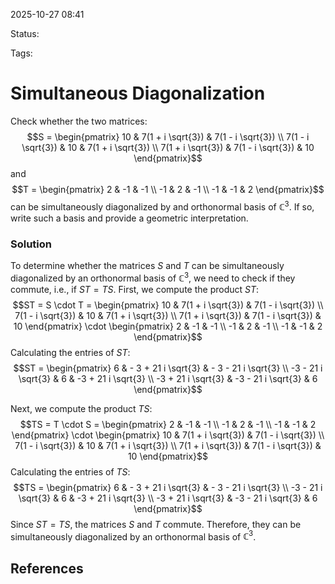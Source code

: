 
2025-10-27 08:41

Status: 

Tags:

# Simultaneous Diagonalization
Check whether the two matrices:
$$S = \begin{pmatrix}
10 & 7(1 + i \sqrt{3}) & 7(1 - i \sqrt{3}) \\
7(1 - i \sqrt{3}) & 10 & 7(1 + i \sqrt{3}) \\
7(1 + i \sqrt{3}) & 7(1 - i \sqrt{3}) & 10
\end{pmatrix}$$
and
$$T = \begin{pmatrix}
2 & -1 & -1 \\
-1 & 2 & -1 \\
-1 & -1 & 2
\end{pmatrix}$$
can be simultaneously diagonalized by and orthonormal basis of $\mathbb{C}^3$. If so, write such a basis and provide a geometric interpretation.
### Solution
To determine whether the matrices $S$ and $T$ can be simultaneously diagonalized by an orthonormal basis of $\mathbb{C}^3$, we need to check if they commute, i.e., if $ST = TS$.
First, we compute the product $ST$:
$$ST = S \cdot T = \begin{pmatrix}
10 & 7(1 + i \sqrt{3}) & 7(1 - i \sqrt{3}) \\
7(1 - i \sqrt{3}) & 10 & 7(1 + i \sqrt{3}) \\
7(1 + i \sqrt{3}) & 7(1 - i \sqrt{3}) & 10
\end{pmatrix} \cdot \begin{pmatrix}
2 & -1 & -1 \\
-1 & 2 & -1 \\
-1 & -1 & 2
\end{pmatrix}$$
Calculating the entries of $ST$:
$$ST = \begin{pmatrix}
6 & - 3 + 21 i \sqrt{3} & - 3 - 21 i \sqrt{3} \\
-3 - 21 i \sqrt{3} & 6 & -3 + 21 i \sqrt{3} \\
-3 + 21 i \sqrt{3} & -3 - 21 i \sqrt{3} & 6
\end{pmatrix}$$

Next, we compute the product $TS$:
$$TS = T \cdot S = \begin{pmatrix}
2 & -1 & -1 \\
-1 & 2 & -1 \\
-1 & -1 & 2
\end{pmatrix} \cdot \begin{pmatrix}
10 & 7(1 + i \sqrt{3}) & 7(1 - i \sqrt{3}) \\
7(1 - i \sqrt{3}) & 10 & 7(1 + i \sqrt{3}) \\
7(1 + i \sqrt{3}) & 7(1 - i \sqrt{3}) & 10
\end{pmatrix}$$
Calculating the entries of $TS$:
$$TS = \begin{pmatrix}
6 & - 3 + 21 i \sqrt{3} & - 3 - 21 i \sqrt{3} \\
-3 - 21 i \sqrt{3} & 6 & -3 + 21 i \sqrt{3} \\
-3 + 21 i \sqrt{3} & -3 - 21 i \sqrt{3} & 6
\end{pmatrix}$$
Since $ST = TS$, the matrices $S$ and $T$ commute. Therefore, they can be simultaneously diagonalized by an orthonormal basis of $\mathbb{C}^3$.






## References
